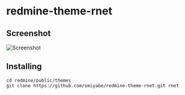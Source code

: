 # redmine-theme-rnet

## Screenshot

![Screenshot](https://raw.githubusercontent.com/smiyabe/redmine-theme-rnet/master/screenshots/overview.png)

## Installing

    cd redmine/public/themes
    git clone https://github.com/smiyabe/redmine-theme-rnet.git rnet


